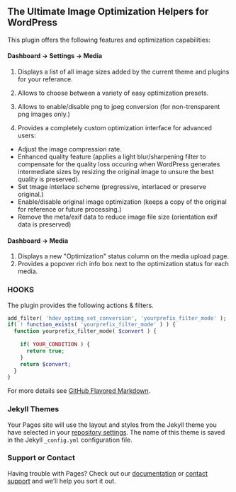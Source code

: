 ## The Ultimate Image Optimization Helpers for WordPress

This plugin offers the following features and optimization capabilities:


#### Dashboard -> Settings -> Media

1. Displays a list of all image sizes added by the current theme and plugins for your referance.

2. Allows to choose between a variety of easy optimization presets.

3. Allows to enable/disable png to jpeg conversion (for non-trensparent png images only.)

4. Provides a completely custom optimization interface for advanced users:
- Adjust the image compression rate.
- Enhanced quality feature (applies a light blur/sharpening filter to compensate for the quality loss occuring when WordPress generates intermediate sizes by resizing the original image to unsure the best quality is preserved).
- Set tmage interlace scheme (pregressive, interlaced or preserve original.)
- Enable/disable original image optimization (keeps a copy of the original for reference or future processing.)
- Remove the meta/exif data to reduce image file size (orientation exif data is preserved)

#### Dashboard -> Media

1. Displays a new "Optimization" status column on the media upload page.
2. Provides a popover rich info box next to the optimization status for each media.

### HOOKS
The plugin provides the following actions & filters. 

```php
add_filter( 'hdev_optimg_set_conversion', 'yourprefix_filter_mode' );
if( ! function_exists( 'yourprefix_filter_mode' ) ) {
  function yourprefix_filter_mode( $convert ) {
    
    if( YOUR_CONDITION ) {
      return true;
    }
    return $convert;
  }
}
```

For more details see [GitHub Flavored Markdown](https://guides.github.com/features/mastering-markdown/).

### Jekyll Themes

Your Pages site will use the layout and styles from the Jekyll theme you have selected in your [repository settings](https://github.com/healdev/wp-ultimate-image-optimization-helpers/settings). The name of this theme is saved in the Jekyll `_config.yml` configuration file.

### Support or Contact

Having trouble with Pages? Check out our [documentation](https://help.github.com/categories/github-pages-basics/) or [contact support](https://github.com/contact) and we’ll help you sort it out.

